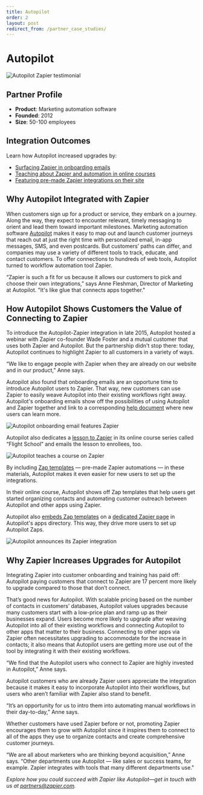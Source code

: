 ```yaml
---
title: Autopilot
order: 2
layout: post
redirect_from: /partner_case_studies/
---
```


# Autopilot

![Autopilot Zapier testimonial](https://cdn.zapier.com/storage/photos/076d555dc326f4be4b6d34d75623fc9d.png)

## Partner Profile

- **Product**: Marketing automation software
- **Founded**: 2012
- **Size**: 50-100 employees

## Integration Outcomes

Learn how Autopilot increased upgrades by:

- [Surfacing Zapier in onboarding emails](#onboarding)
- [Teaching about Zapier and automation in online courses](#courses)
- [Featuring pre-made Zapier integrations on their site](#zap-templates)

## Why Autopilot Integrated with Zapier

When customers sign up for a product or service, they embark on a journey. Along the way, they expect to encounter relevant, timely messaging to orient and lead them toward important milestones. Marketing automation software [Autopilot](https://autopilothq.com/) makes it easy to map out and launch customer journeys that reach out at just the right time with personalized email, in-app messages, SMS, and even postcards. But customers’ paths can differ, and companies may use a variety of different tools to track, educate, and contact customers. To offer connections to hundreds of web tools, Autopilot turned to workflow automation tool Zapier.

“Zapier is such a fit for us because it allows our customers to pick and choose their own integrations,” says Anne Fleshman, Director of Marketing at Autopilot. "It's like glue that connects apps together."

## How Autopilot Shows Customers the Value of Connecting to Zapier

To introduce the Autopilot-Zapier integration in late 2015, Autopilot hosted a webinar with Zapier co-founder Wade Foster and a mutual customer that uses both Zapier and Autopilot. But the partnership didn't stop there: today, Autopilot continues to highlight Zapier to all customers in a variety of ways.

“We like to engage people with Zapier when they are already on our website and in our product,” Anne says.

<a id="onboarding"></a>
Autopilot also found that onboarding emails are an opportune time to introduce Autopilot users to Zapier. That way, new customers can use Zapier to easily weave Autopilot into their existing workflows right away. Autopilot's onboarding emails show off the possibilities of using Autopilot and Zapier together and link to a corresponding [help document](https://autopilothq.zendesk.com/hc/en-us/articles/204963625-How-to-use-Zapier-with-Autopilot) where new users can learn more.

![Autopilot onboarding email features Zapier](https://cdn.zapier.com/storage/photos/357afa0d878d14aadbb3c88d5e5f8845.gif)

<a id="courses"></a>
Autopilot also dedicates a [lesson to Zapier](https://flightschool.autopilothq.com/lesson/connect-apps/#two) in its online course series called “Flight School” and emails the lesson to enrollees, too.

![Autopilot teaches a course on Zapier](https://cdn.zapier.com/storage/photos/7666b3ba01a46e25fc523f03378d3ab0.png)

<a id="zap-templates"></a>
By including [Zap templates](https://zapier.com/developer/documentation/v2/zap-templates/#introduction-shared-zaps) — pre-made Zapier automations — in these materials, Autopilot makes it even easier for new users to set up the integrations.

In their online course, Autopilot shows off Zap templates that help users get started organizing contacts and automating customer outreach between Autopilot and other apps using Zapier.

Autopilot also [embeds Zap templates](https://zapier.com/engineering/embed-zaps-how-to/#product-marketing) on a [dedicated Zapier page](https://autopilothq.com/apps/zapier.html) in Autopilot's apps directory. This way, they drive more users to set up Autopilot Zaps. 

![Autopilot announces its Zapier integration](https://cdn.zapier.com/storage/photos/90186e0afa54eab0817ae1f66488d380.gif)

## Why Zapier Increases Upgrades for Autopilot

Integrating Zapier into customer onboarding and training has paid off: Autopilot paying customers that connect to Zapier are 17 percent more likely to upgrade compared to those that don’t connect. 

That’s good news for Autopilot. With scalable pricing based on the number of contacts in customers’ databases, Autopilot values upgrades because many customers start with a low-price plan and ramp up as their businesses expand. Users become more likely to upgrade after weaving Autopilot into all of their existing workflows and connecting Autopilot to other apps that matter to their business. Connecting to other apps via Zapier often necessitates upgrading to accommodate for the increase in contacts; it also means that Autopilot users are getting more use out of the tool by integrating it with their existing workflows.

“We find that the Autopilot users who connect to Zapier are highly invested in Autopilot,” Anne says.

Autopilot customers who are already Zapier users appreciate the integration because it makes it easy to incorporate Autopilot into their workflows, but users who aren’t familiar with Zapier also stand to benefit. 

“It’s an opportunity for us to intro them into automating manual workflows in their day-to-day,” Anne says. 

Whether customers have used Zapier before or not, promoting Zapier encourages them to grow with Autopilot since it inspires them to connect to all of the apps they use to organize contacts and create comprehensive customer journeys.

“We are all about marketers who are thinking beyond acquisition,” Anne says. “Other departments use Autopilot — like sales or success teams, for example. Zapier integrates with tools that many different departments use."

*Explore how you could succeed with Zapier like Autopilot—get in touch with us at [partners@zapier.com](mailto:partners@zapier.com).*
